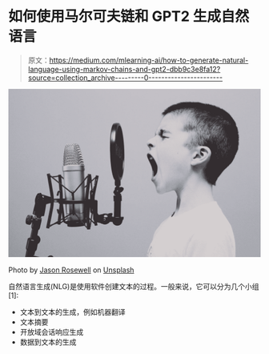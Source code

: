 # 如何使用马尔可夫链和 GPT2 生成自然语言

> 原文：<https://medium.com/mlearning-ai/how-to-generate-natural-language-using-markov-chains-and-gpt2-dbb9c3e8fa12?source=collection_archive---------0----------------------->

![](img/596e147ea29ce98f4a87442c4f0dfcf9.png)

Photo by [Jason Rosewell](https://unsplash.com/@jasonrosewell?utm_source=medium&utm_medium=referral) on [Unsplash](https://unsplash.com?utm_source=medium&utm_medium=referral)

自然语言生成(NLG)是使用软件创建文本的过程。一般来说，它可以分为几个小组[1]:

*   文本到文本的生成，例如机器翻译
*   文本摘要
*   开放域会话响应生成
*   数据到文本的生成